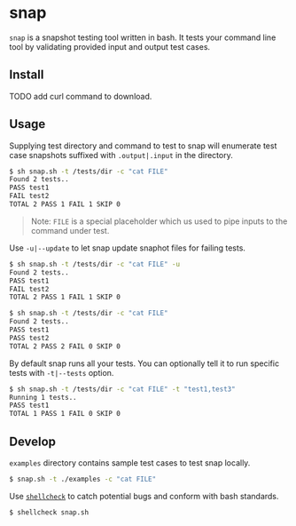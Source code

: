 # snap

`snap` is a snapshot testing tool written in bash. It tests your command line tool by validating provided input and output test cases.

## Install

TODO add curl command to download.

## Usage

Supplying test directory and command to test to snap will enumerate test case snapshots suffixed with `.output|.input` in the directory.

```sh
$ sh snap.sh -t /tests/dir -c "cat FILE"
Found 2 tests..
PASS test1
FAIL test2
TOTAL 2 PASS 1 FAIL 1 SKIP 0
```

> Note: `FILE` is a special placeholder which us used to pipe inputs to the command under test.


Use `-u|--update` to let snap update snaphot files for failing tests.

```sh
$ sh snap.sh -t /tests/dir -c "cat FILE" -u
Found 2 tests..
PASS test1
FAIL test2
TOTAL 2 PASS 1 FAIL 1 SKIP 0

$ sh snap.sh -t /tests/dir -c "cat FILE"
Found 2 tests..
PASS test1
PASS test2
TOTAL 2 PASS 2 FAIL 0 SKIP 0
```
By default snap runs all your tests. You can optionally tell it to run specific tests with `-t|--tests` option.

```sh
$ sh snap.sh -t /tests/dir -c "cat FILE" -t "test1,test3"
Running 1 tests..
PASS test1
TOTAL 1 PASS 1 FAIL 0 SKIP 0
```

## Develop

`examples` directory contains sample test cases to test snap locally.

```sh
$ snap.sh -t ./examples -c "cat FILE"
```

Use [`shellcheck`](https://github.com/koalaman/shellcheck) to catch potential bugs and conform with bash standards.

```sh
$ shellcheck snap.sh
```

